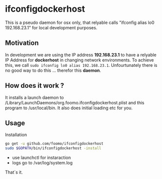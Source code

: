 # ifconfigdockerhost

This is a pseudo daemon for osx only, that relyable calls "ifconfig alias lo0 192.168.23.1" for local development purposes.

## Motivation

In development we are using the IP address **192.168.23.1** to have a relyable IP Address for **dockerhost** in changing network environments. To achieve this, we call ```sudo ifconfig lo0 alias 192.168.23.1```. Unfourtunately there is no good way to do this ... therefor this __daemon__.

## How does it work ?

It installs a launch daemon to /Library/LaunchDaemons/org.foomo.ifconfigdockerhost.plist and this program to /usr/local/bin. It also does initial loading etc for you.

## Usage

Installation

```bash
go get -u github.com/foomo/ifconfigdockerhost
sudo $GOPATH/bin/ifconfigdockerhost -install
```

- use launchctl for instaraction
- logs go to /var/log/system.log

That´s it.





